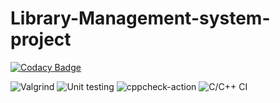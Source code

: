 # Library-Management-system-project

[![Codacy Badge](https://api.codacy.com/project/badge/Grade/84aeb72972a3461199190c551e5ea1b5)](https://app.codacy.com/gh/stepin105010/Library-Management-system-project?utm_source=github.com&utm_medium=referral&utm_content=stepin105010/Library-Management-system-project&utm_campaign=Badge_Grade)


![Valgrind](https://github.com/stepin105010/Library-Management-system-project/workflows/Valgrind/badge.svg) ![Unit testing](https://github.com/stepin105010/Library-Management-system-project/workflows/Unit%20testing/badge.svg) ![cppcheck-action](https://github.com/stepin105010/Library-Management-system-project/workflows/cppcheck-action/badge.svg) ![C/C++ CI](https://github.com/stepin105010/Library-Management-system-project/workflows/C/C++%20CI/badge.svg)
